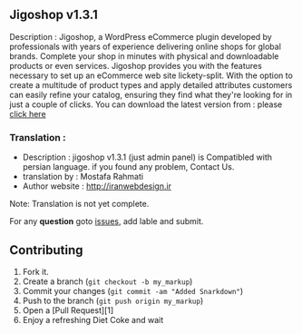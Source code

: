 ## Jigoshop v1.3.1

Description :
Jigoshop, a WordPress eCommerce plugin developed by professionals with years of experience delivering online shops for global brands. Complete your shop in minutes with physical and downloadable products or even services. Jigoshop provides you with the features necessary to set up an eCommerce web site lickety-split.
With the option to create a multitude of product types and apply detailed attributes customers can easily refine your catalog, ensuring they find what they're looking for in just a couple of clicks.
You can download the latest version from : please [click here](http://wordpress.org/extend/plugins/jigoshop/)

### Translation :
- Description : jigoshop v1.3.1 (just admin panel) is Compatibled with persian language. if you found any problem, Contact Us.
- translation by : Mostafa Rahmati
- Author website : http://iranwebdesign.ir

Note: Translation is not yet complete.

For any **question** goto [issues](https://github.com/iranwebdesign/translation/issues), add lable and submit.

Contributing
------------
1. Fork it.
2. Create a branch (`git checkout -b my_markup`)
3. Commit your changes (`git commit -am "Added Snarkdown"`)
4. Push to the branch (`git push origin my_markup`)
5. Open a [Pull Request][1]
6. Enjoy a refreshing Diet Coke and wait